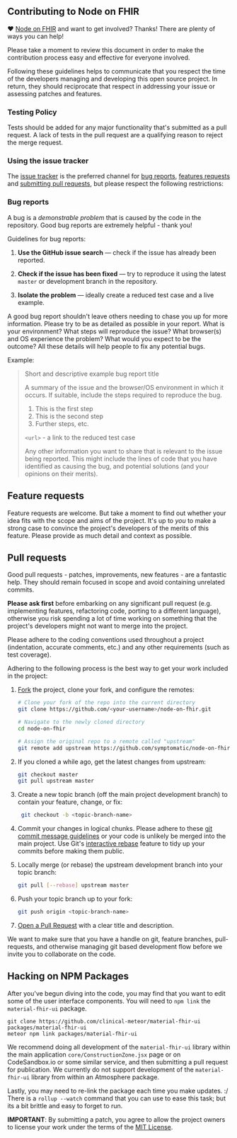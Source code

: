 ## Contributing to Node on FHIR

♥ [Node on FHIR](https://www.github.com/symptomatic/node-on-fhir) and want to get involved? Thanks!  There are plenty of ways you can help!

Please take a moment to review this document in order to make the contribution process easy and effective for everyone involved.

Following these guidelines helps to communicate that you respect the time of the developers managing and developing this open source project. In return, they should reciprocate that respect in addressing your issue or assessing patches and features.


### Testing Policy 
Tests should be added for any major functionality that's submitted as a pull request.  A lack of tests in the pull request are a qualifying reason to reject the merge request.  


### Using the issue tracker

The [issue tracker](https://www.github.com/symptomatic/node-on-fhir/issues) is the preferred channel for [bug reports](#bugs), [features requests](#features) and [submitting pull requests](#pull-requests), but please respect the following restrictions:


<a name="bugs"></a>
### Bug reports

A bug is a _demonstrable problem_ that is caused by the code in the repository. Good bug reports are extremely helpful - thank you!

Guidelines for bug reports:

1. **Use the GitHub issue search** &mdash; check if the issue has already been reported.

2. **Check if the issue has been fixed** &mdash; try to reproduce it using the latest `master` or
   development branch in the repository.

3. **Isolate the problem** &mdash; ideally create a reduced test case and a live example.

A good bug report shouldn't leave others needing to chase you up for more information. Please try to
be as detailed as possible in your report. What is your environment? What steps will reproduce the
issue? What browser(s) and OS experience the problem? What would you expect to be the outcome? All
these details will help people to fix any potential bugs.

Example:

> Short and descriptive example bug report title
>
> A summary of the issue and the browser/OS environment in which it occurs. If suitable, include the
> steps required to reproduce the bug.
>
> 1. This is the first step
> 2. This is the second step
> 3. Further steps, etc.
>
> `<url>` - a link to the reduced test case
>
> Any other information you want to share that is relevant to the issue being reported. This might
> include the lines of code that you have identified as causing the bug, and potential solutions
> (and your opinions on their merits).


<a name="features"></a>
## Feature requests

Feature requests are welcome. But take a moment to find out whether your idea fits with the scope
and aims of the project. It's up to *you* to make a strong case to convince the project's developers
of the merits of this feature. Please provide as much detail and context as possible.


<a name="pull-requests"></a>
## Pull requests  

Good pull requests - patches, improvements, new features - are a fantastic help. They should remain
focused in scope and avoid containing unrelated commits.

**Please ask first** before embarking on any significant pull request (e.g. implementing features,
refactoring code, porting to a different language), otherwise you risk spending a lot of time
working on something that the project's developers might not want to merge into the project.

Please adhere to the coding conventions used throughout a project (indentation, accurate comments,
etc.) and any other requirements (such as test coverage).

Adhering to the following process is the best way to get your work included in the project:

1. [Fork](https://help.github.com/articles/fork-a-repo/) the project, clone your fork, and configure
   the remotes:

   ```bash
   # Clone your fork of the repo into the current directory
   git clone https://github.com/<your-username>/node-on-fhir.git

   # Navigate to the newly cloned directory
   cd node-on-fhir
   
   # Assign the original repo to a remote called "upstream"
   git remote add upstream https://github.com/symptomatic/node-on-fhir.git
   ```

2. If you cloned a while ago, get the latest changes from upstream:

   ```bash
   git checkout master
   git pull upstream master
   ```

3. Create a new topic branch (off the main project development branch) to contain your feature, change, or fix:

   ```bash
    git checkout -b <topic-branch-name>
   ```

4. Commit your changes in logical chunks. Please adhere to these [git commit message guidelines](http://tbaggery.com/2008/04/19/a-note-about-git-commit-messages.html)
   or your code is unlikely be merged into the main project. Use Git's [interactive rebase](https://help.github.com/articles/about-git-rebase/)
   feature to tidy up your commits before making them public.

5. Locally merge (or rebase) the upstream development branch into your topic branch:

   ```bash
   git pull [--rebase] upstream master
   ```

6. Push your topic branch up to your fork:

   ```bash
   git push origin <topic-branch-name>
   ```

7. [Open a Pull Request](https://help.github.com/articles/using-pull-requests/) with a clear title and description.


We want to make sure that you have a handle on git, feature branches, pull-requests, and otherwise managing git based development flow before we invite you to collaborate on the code.  

## Hacking on NPM Packages 

After you've begun diving into the code, you may find that you want to edit some of the user interface components.  You will need to `npm link` the `material-fhir-ui` package.  
```
git clone https://github.com/clinical-meteor/material-fhir-ui packages/material-fhir-ui  
meteor npm link packages/material-fhir-ui
```

We recommend doing all development of the `material-fhir-ui` library within the main application `core/ConstructionZone.jsx` page or on CodeSandbox.io or some similar service, and then submitting a pull request for publication.  We currently do not support development of the `material-fhir-ui` library from within an Atmosphere package.

Lastly, you may need to re-link the package each time you make updates.  :/  There is a `rollup --watch` command that you can use to ease this task; but its a bit brittle and easy to forget to run.   

**IMPORTANT**: By submitting a patch, you agree to allow the project owners to license your work under the terms of the [MIT License](LICENSE.txt).
